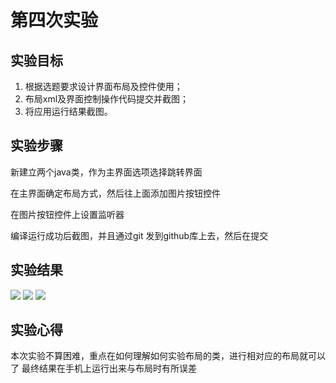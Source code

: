 # 第四次实验

## 实验目标

1. 根据选题要求设计界面布局及控件使用；
2. 布局xml及界面控制操作代码提交并截图；
3. 将应用运行结果截图。

## 实验步骤

新建立两个java类，作为主界面选项选择跳转界面

在主界面确定布局方式，然后往上面添加图片按钮控件

在图片按钮控件上设置监听器

编译运行成功后截图，并且通过git 发到github库上去，然后在提交

## 实验结果
![](https://github.com/chbaju/android-labs-2018/blob/master/soft1614080902218/Cache_-123620a5ac770e93..jpg)
![](https://github.com/chbaju/android-labs-2018/blob/master/soft1614080902218/Cache_1a290ed380f56c9c..jpg)
![](https://github.com/chbaju/android-labs-2018/blob/master/soft1614080902218/Cache_-3fb921f21c082fa8..jpgg)

## 实验心得
本次实验不算困难，重点在如何理解如何实验布局的类，进行相对应的布局就可以了
最终结果在手机上运行出来与布局时有所误差
